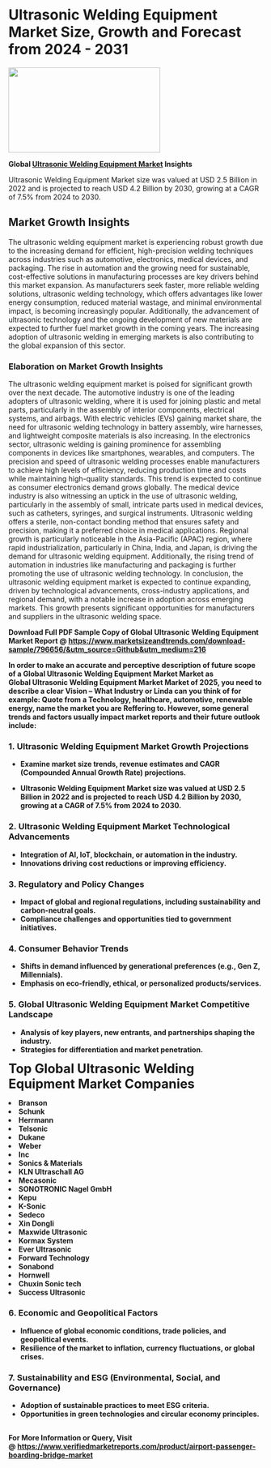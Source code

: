 <H1>Ultrasonic Welding Equipment Market Size, Growth and Forecast from 2024 - 2031</H1><img class="aligncenter size-medium wp-image-584254" src="https://thirdeyenews.in/wp-content/uploads/2024/09/Global-Market-Research-300x168.jpeg" alt="" width="300" height="168" /><p><strong>Global&nbsp;<a href="https://www.marketsizeandtrends.com/download-sample/796656/&amp;utm_source=Github&utm_medium=216">Ultrasonic Welding Equipment Market</a> Insights</strong></p><p>Ultrasonic Welding Equipment Market size was valued at USD 2.5 Billion in 2022 and is projected to reach USD 4.2 Billion by 2030, growing at a CAGR of 7.5% from 2024 to 2030.</p><p><h2>Market Growth Insights</h2> The ultrasonic welding equipment market is experiencing robust growth due to the increasing demand for efficient, high-precision welding techniques across industries such as automotive, electronics, medical devices, and packaging. The rise in automation and the growing need for sustainable, cost-effective solutions in manufacturing processes are key drivers behind this market expansion. As manufacturers seek faster, more reliable welding solutions, ultrasonic welding technology, which offers advantages like lower energy consumption, reduced material wastage, and minimal environmental impact, is becoming increasingly popular. Additionally, the advancement of ultrasonic technology and the ongoing development of new materials are expected to further fuel market growth in the coming years. The increasing adoption of ultrasonic welding in emerging markets is also contributing to the global expansion of this sector. <p><strong></strong></p> <h3>Elaboration on Market Growth Insights</h3> The ultrasonic welding equipment market is poised for significant growth over the next decade. The automotive industry is one of the leading adopters of ultrasonic welding, where it is used for joining plastic and metal parts, particularly in the assembly of interior components, electrical systems, and airbags. With electric vehicles (EVs) gaining market share, the need for ultrasonic welding technology in battery assembly, wire harnesses, and lightweight composite materials is also increasing. In the electronics sector, ultrasonic welding is gaining prominence for assembling components in devices like smartphones, wearables, and computers. The precision and speed of ultrasonic welding processes enable manufacturers to achieve high levels of efficiency, reducing production time and costs while maintaining high-quality standards. This trend is expected to continue as consumer electronics demand grows globally. The medical device industry is also witnessing an uptick in the use of ultrasonic welding, particularly in the assembly of small, intricate parts used in medical devices, such as catheters, syringes, and surgical instruments. Ultrasonic welding offers a sterile, non-contact bonding method that ensures safety and precision, making it a preferred choice in medical applications. Regional growth is particularly noticeable in the Asia-Pacific (APAC) region, where rapid industrialization, particularly in China, India, and Japan, is driving the demand for ultrasonic welding equipment. Additionally, the rising trend of automation in industries like manufacturing and packaging is further promoting the use of ultrasonic welding technology. In conclusion, the ultrasonic welding equipment market is expected to continue expanding, driven by technological advancements, cross-industry applications, and regional demand, with a notable increase in adoption across emerging markets. This growth presents significant opportunities for manufacturers and suppliers in the ultrasonic welding space. <p><strong></p><p><span class=""><strong>Download Full PDF Sample Copy of Global Ultrasonic Welding Equipment Market Report</strong> @ <a href="https://www.marketsizeandtrends.com/download-sample/796656/&amp;utm_source=Github&utm_medium=216" target="_blank">https://www.marketsizeandtrends.com/download-sample/796656/&amp;utm_source=Github&utm_medium=216</a></span></p><p>In order to make an accurate and perceptive description of future scope of a Global&nbsp;Ultrasonic Welding Equipment Market Market as Global&nbsp;Ultrasonic Welding Equipment Market Market of 2025, you need to describe a clear Vision &ndash; What Industry or Linda can you think of for example: Quote from a Technology, healthcare, automotive, renewable energy, name the market you are Reffering to. However, some general trends and factors usually impact market reports and their future outlook include:</p><h3>1.&nbsp;<strong>Ultrasonic Welding Equipment Market Growth Projections</strong></h3><ul><li>Examine market size trends, revenue estimates and CAGR (Compounded Annual Growth Rate) projections.</li><li><p>Ultrasonic Welding Equipment Market size was valued at USD 2.5 Billion in 2022 and is projected to reach USD 4.2 Billion by 2030, growing at a CAGR of 7.5% from 2024 to 2030.</p></li></ul><h3>2.&nbsp;<strong>Ultrasonic Welding Equipment Market Technological Advancements</strong></h3><ul><li>Integration of AI, IoT, blockchain, or automation in the industry.</li><li>Innovations driving cost reductions or improving efficiency.</li></ul><h3>3.&nbsp;<strong>Regulatory and Policy Changes</strong></h3><ul><li>Impact of global and regional regulations, including sustainability and carbon-neutral goals.</li><li>Compliance challenges and opportunities tied to government initiatives.</li></ul><h3>4.&nbsp;<strong>Consumer Behavior Trends</strong></h3><ul><li>Shifts in demand influenced by generational preferences (e.g., Gen Z, Millennials).</li><li>Emphasis on eco-friendly, ethical, or personalized products/services.</li></ul><h3>5.&nbsp;<strong>Global Ultrasonic Welding Equipment Market Competitive Landscape</strong></h3><ul><li>Analysis of key players, new entrants, and partnerships shaping the industry.</li><li>Strategies for differentiation and market penetration.</li></ul><p data-pm-slice="1 1 []"><span style="color: inherit; font-family: inherit; font-size: 25px;">Top Global Ultrasonic Welding Equipment Market Companies</span></p><div class="" data-test-id=""><p><li>Branson</li><li> Schunk</li><li> Herrmann</li><li> Telsonic</li><li> Dukane</li><li> Weber</li><li> Inc</li><li> Sonics & Materials</li><li> KLN Ultraschall AG</li><li> Mecasonic</li><li> SONOTRONIC Nagel GmbH</li><li> Kepu</li><li> K-Sonic</li><li> Sedeco</li><li> Xin Dongli</li><li> Maxwide Ultrasonic</li><li> Kormax System</li><li> Ever Ultrasonic</li><li> Forward Technology</li><li> Sonabond</li><li> Hornwell</li><li> Chuxin Sonic tech</li><li> Success Ultrasonic</li></p></div><h3>6.&nbsp;<strong>Economic and Geopolitical Factors</strong></h3><ul><li>Influence of global economic conditions, trade policies, and geopolitical events.</li><li>Resilience of the market to inflation, currency fluctuations, or global crises.</li></ul><h3>7.&nbsp;<strong>Sustainability and ESG (Environmental, Social, and Governance)</strong></h3><ul><li>Adoption of sustainable practices to meet ESG criteria.</li><li>Opportunities in green technologies and circular economy principles.</li></ul><h2><strong style="font-size: 14px;">For More Information or Query, Visit @&nbsp;</strong><a style="background-color: #ffffff; font-size: 14px;" href="https://www.marketsizeandtrends.com/report/ultrasonic-welding-equipment-market/" target="_blank">https://www.verifiedmarketreports.com/product/airport-passenger-boarding-bridge-market</a></h2>
